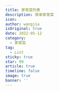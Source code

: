 ```yaml
---
title: 家常菜列表
description: 简单家常菜
icon: 
author: wangjia
isOriginal: true
date: 2022-05-12
category: 
  - 家常菜
tag: 
  - List
sticky: true
star: 99
article: true
timeline: false
image: true
banner: ''
---
```


